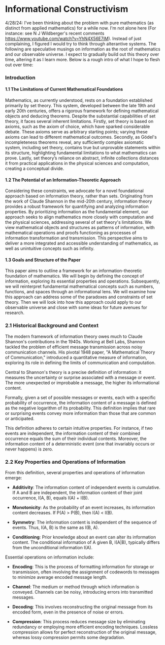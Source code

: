 # Informational Constructivism

4/28/24: I've been thinking about the problem with pure mathematics (as distinct from applied mathematics) for a while now. I'm not alone here (For instance: see N J Wildberger's recent comments https://www.youtube.com/watch?v=YhN4X56E7iM). Instead of just complaining, I figured I would try to think through alterantive systems. The following are speculative musings on information as the root of mathematics and our observable universe. I expect to gradually build out this theory over time, altering it as I learn more. Below is a rough intro of what I hope to flesh out over time: 


### Introduction

#### 1.1 The Limitations of Current Mathematical Foundations

Mathematics, as currently understood, rests on a foundation established primarily by set theory. This system, developed between the late 19th and early 20th centuries, offers a rigorous framework for defining mathematical objects and deducing theorems. Despite the substantial capabilities of set theory, it faces several inherent limitations. Firstly, set theory is based on axioms, such as the axiom of choice, which have sparked considerable debate. These axioms serve as arbitrary starting points; varying these axioms can lead to different mathematical outcomes. Secondly, as Gödel's incompleteness theorems reveal, any sufficiently complex axiomatic system, including set theory, contains true but unprovable statements within its structure, highlighting fundamental limitations to what mathematics can prove. Lastly, set theory’s reliance on abstract, infinite collections distances it from practical applications in the physical sciences and computation, creating a conceptual divide.

#### 1.2 The Potential of an Information-Theoretic Approach

Considering these constraints, we advocate for a novel foundational approach based on information theory, rather than sets. Originating from the work of Claude Shannon in the mid-20th century, information theory provides a robust framework for quantifying and analyzing information properties. By prioritizing information as the fundamental element, our approach seeks to align mathematics more closely with computation and the physical sciences, addressing several of set theory's limitations. We view mathematical objects and structures as patterns of information, with mathematical operations and proofs functioning as processes of information transformation and transmission. This perspective aims to deliver a more integrated and accessible understanding of mathematics, as well as unintuitive concepts such as infinity.

#### 1.3 Goals and Structure of the Paper

This paper aims to outline a framework for an information-theoretic foundation of mathematics. We will begin by defining the concept of information, exploring its essential properties and operations. Subsequently, we will reinterpret fundamental mathematical concepts such as numbers, functions, and spaces through an informational lens. We will examine how this approach can address some of the paradoxes and constraints of set theory. Then we will look into how this approach could apply to our observable universe and close with some ideas for future avenues for research.

### 2.1 Historical Background and Context

The modern framework of information theory owes much to Claude Shannon's contributions in the 1940s. Working at Bell Labs, Shannon tackled the problem of efficient message transmission across noisy communication channels. His pivotal 1948 paper, "A Mathematical Theory of Communication," introduced a quantitative measure of information, exploring its role in defining the limits of communication and computation.

Central to Shannon's theory is a precise definition of information: it measures the uncertainty or surprise associated with a message or event. The more unexpected or improbable a message, the higher its informational content.

Formally, given a set of possible messages or events, each with a specific probability of occurrence, the information content of a message is defined as the negative logarithm of its probability. This definition implies that rare or surprising events convey more information than those that are common or anticipated.

This definition adheres to certain intuitive properties. For instance, if two events are independent, the information content of their combined occurrence equals the sum of their individual contents. Moreover, the information content of a deterministic event (one that invariably occurs or never happens) is zero.

### 2.2 Key Properties and Operations of Information

From this definition, several properties and operations of information emerge:

- **Additivity**: The information content of independent events is cumulative. If A and B are independent, the information content of their joint occurrence, I(A, B), equals I(A) + I(B).
  
- **Monotonicity**: As the probability of an event increases, its information content decreases. If P(A) > P(B), then I(A) < I(B).
  
- **Symmetry**: The information content is independent of the sequence of events. Thus, I(A, B) is the same as I(B, A).
  
- **Conditioning**: Prior knowledge about an event can alter its information content. The conditional information of A given B, I(A|B), typically differs from the unconditional information I(A).

Essential operations on information include:

- **Encoding**: This is the process of formatting information for storage or transmission, often involving the assignment of codewords to messages to minimize average encoded message length.
  
- **Channel**: The medium or method through which information is conveyed. Channels can be noisy, introducing errors into transmitted messages.
  
- **Decoding**: This involves reconstructing the original message from its encoded form, even in the presence of noise or errors.
  
- **Compression**: This process reduces message size by eliminating redundancy or employing more efficient encoding techniques. Lossless compression allows for perfect reconstruction of the original message, whereas lossy compression permits some degradation.


